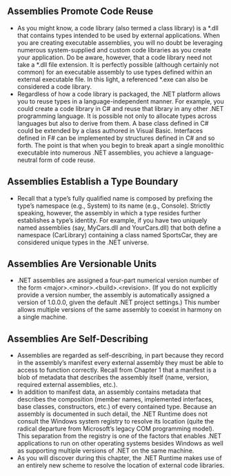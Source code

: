 ## Assemblies Promote Code Reuse
- As you might know, a code library (also termed a class library) is a \*.dll that contains types intended to be used by external applications. When you are creating executable assemblies, you will no doubt be leveraging numerous system-supplied and custom code libraries as you create your application. Do be aware, however, that a code library need not take a \*.dll file extension. It is perfectly possible (although certainly not common) for an executable assembly to use types defined within an external executable file. In this light, a referenced \*.exe can also be considered a code library.
- Regardless of how a code library is packaged, the .NET platform allows you to reuse types in a language-independent manner. For example, you could create a code library in C# and reuse that library in any other .NET programming language. It is possible not only to allocate types across languages but also to derive from them. A base class defined in C# could be extended by a class authored in Visual Basic. Interfaces defined in F# can be implemented by structures defined in C# and so forth. The point is that when you begin to break apart a single monolithic executable into numerous .NET assemblies, you achieve a language-neutral form of code reuse.
## Assemblies Establish a Type Boundary
- Recall that a type’s fully qualified name is composed by prefixing the type’s namespace (e.g., System) to its name (e.g., Console). Strictly speaking, however, the assembly in which a type resides further establishes a type’s identity. For example, if you have two uniquely named assemblies (say, MyCars.dll and YourCars.dll) that both define a namespace (CarLibrary) containing a class named SportsCar, they are considered unique types in the .NET universe.
## Assemblies Are Versionable Units
- .NET assemblies are assigned a four-part numerical version number of the form \<major\>.\<minor\>.\<build\>.\<revision\>. (If you do not explicitly provide a version number, the assembly is automatically assigned a version of 1.0.0.0, given the default .NET project settings.) This number allows multiple versions of the same assembly to coexist in harmony on a single machine.
## Assemblies Are Self-Describing
- Assemblies are regarded as self-describing, in part because they record in the assembly’s manifest every external assembly they must be able to access to function correctly. Recall from Chapter 1 that a manifest is a blob of metadata that describes the assembly itself (name, version, required external assemblies, etc.).  
- In addition to manifest data, an assembly contains metadata that describes the composition (member names, implemented interfaces, base classes, constructors, etc.) of every contained type. Because an assembly is documented in such detail, the .NET Runtime does not consult the Windows system registry to resolve its location (quite the radical departure from Microsoft’s legacy COM programming model). This separation from the registry is one of the factors that enables .NET applications to run on other operating systems besides Windows as well as supporting multiple versions of .NET on the same machine.  
- As you will discover during this chapter, the .NET Runtime makes use of an entirely new scheme to resolve the location of external code libraries.
